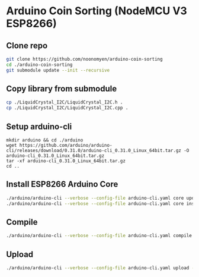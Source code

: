 # Arduino Coin Sorting (NodeMCU V3 ESP8266)

## Clone repo
```sh
git clone https://github.com/noonomyen/arduino-coin-sorting
cd ./arduino-coin-sorting
git submodule update --init --recursive
```

## Copy library from submodule
```sh
cp ./LiquidCrystal_I2C/LiquidCrystal_I2C.h .
cp ./LiquidCrystal_I2C/LiquidCrystal_I2C.cpp .
```

## Setup arduino-cli
```
mkdir arduino && cd ./arduino
wget https://github.com/arduino/arduino-cli/releases/download/0.31.0/arduino-cli_0.31.0_Linux_64bit.tar.gz -O arduino-cli_0.31.0_Linux_64bit.tar.gz
tar -xf arduino-cli_0.31.0_Linux_64bit.tar.gz
cd ..
```

## Install ESP8266 Arduino Core
```sh
./arduino/arduino-cli --verbose --config-file arduino-cli.yaml core update-index
./arduino/arduino-cli --verbose --config-file arduino-cli.yaml core install esp8266:esp8266@3.1.2
```

## Compile
```sh
./arduino/arduino-cli --verbose --config-file arduino-cli.yaml compile --fqbn esp8266:esp8266:nodemcuv2
```

## Upload
```sh
./arduino/arduino-cli --verbose --config-file arduino-cli.yaml upload --fqbn esp8266:esp8266:nodemcuv2 --port <PORT>
```
